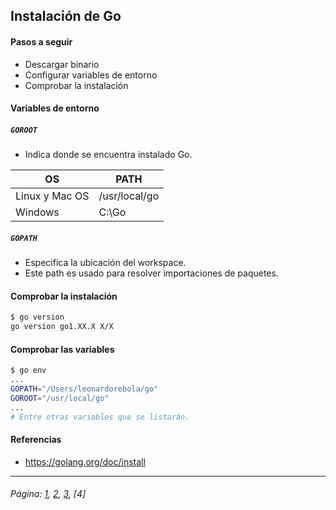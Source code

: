 ## Instalación de Go

#### Pasos a seguir

- Descargar binario
- Configurar variables de entorno
- Comprobar la instalación

#### Variables de entorno

##### `GOROOT`

- Indica donde se encuentra instalado Go.

| OS | PATH |
| ------ | ------ |
| Linux y Mac OS | /usr/local/go |
| Windows | C:\Go |

##### `GOPATH`
* Especifica la ubicación del workspace.
* Este path es usado para resolver importaciones de paquetes.

#### Comprobar la instalación

```sh
$ go version
go version go1.XX.X X/X
```

#### Comprobar las variables

```sh
$ go env
...
GOPATH="/Users/leonardorebola/go"
GOROOT="/usr/local/go"
...
# Entre otras variables que se listarán.
```

#### Referencias

* https://golang.org/doc/install
___

###### Página: [1](./lectura-1.md), [2](./lectura-2.md), [3](./lectura-3.md), [4]

